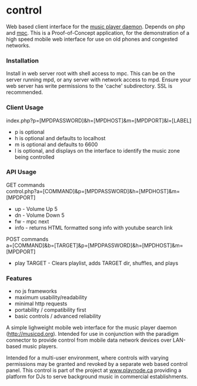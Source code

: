# control
Web based client interface for the [music player daemon](https://github.com/MaxKellermann/MPD). Depends on php and [mpc](http://git.musicpd.org/cgit/master/mpc.git/). This is a Proof-of-Concept application, for the demonstration of a high speed mobile web interface for use on old phones and congested networks.

### Installation
Install in web server root with shell access to mpc. This can be on the server running mpd, or any server with network access to mpd. Ensure your web server has write permissions to the 'cache' subdirectory. SSL is recommended.

### Client Usage
index.php?p=[MPDPASSWORD]&h=[MPDHOST]&m=[MPDPORT]&l=[LABEL]

- p is optional
- h is optional and defaults to localhost
- m is optional and defaults to 6600
- l is optional, and displays on the interface to identify the music zone being controlled

### API Usage
GET commands<br>
control.php?a=[COMMAND]&p=[MPDPASSWORD]&h=[MPDHOST]&m=[MPDPORT]
- up - Volume Up 5
- dn - Volume Down 5
- fw - mpc next
- info - returns HTML formatted song info with youtube search link

POST commands<br>
a=[COMMAND]&b=[TARGET]&p=[MPDPASSWORD]&h=[MPDHOST]&m=[MPDPORT]
- play TARGET - Clears playlist, adds TARGET dir, shuffles, and plays

### Features

* no js frameworks
* maximum usability/readability 
* minimal http requests
* portability / compatibility first
* basic controls / advanced reliability

A simple lighweight mobile web interface for the music player daemon (http://musicpd.org). Intended for use in conjunction with the paradigm connector to provide control from mobile data network devices over LAN-based music players.

Intended for a multi-user environment, where controls with varying permissions may be granted and revoked by a separate web based control panel. This control is part of the project at www.playnode.ca providing a platform for DJs to serve background music in commercial establishments.
